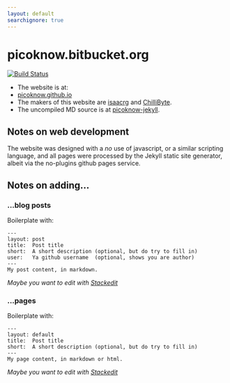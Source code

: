 ```yaml
---
layout: default
searchignore: true
---
```


picoknow.bitbucket.org
===========================

[![Build Status](https://travis-ci.org/picoknow/picoknow.github.io.svg?branch=master)](https://travis-ci.org/picoknow/picoknow.github.io)

- The website is at:
 - [picoknow.github.io](http://picoknow.github.io)
- The makers of this website are [isaacrg](https://github.com/isaacrg) and [ChilliByte](http://github.com/chillibyte).
- The uncompiled MD source is at [picoknow-jekyll](https://github.com/picoknow/picoknow.github.io).

## Notes on web development

The website was designed with a  _no_ use of javascript, or a similar scripting language, and all pages were processed by the Jekyll static site generator, albeit via the no-plugins github pages service.

## Notes on adding...

### ...blog posts

Boilerplate with:

    ---
    layout: post
    title:  Post title
    short:  A short description (optional, but do try to fill in)
    user:   Ya github username  (optional, shows you are author)
    ---
    My post content, in markdown.

_Maybe you want to edit with [Stackedit](https://stackedit.io "Stackedit - online markdown editor")_
### ...pages
Boilerplate with:

    ---
    layout: default
    title:  Post title
    short:  A short description (optional, but do try to fill in)
    ---
    My page content, in markdown or html.

_Maybe you want to edit with [Stackedit](https://stackedit.io "Stackedit - online markdown editor")_

